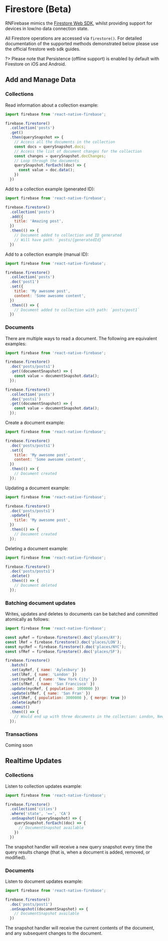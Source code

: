 
# Firestore (Beta)

RNFirebase mimics the [Firestore Web SDK](https://firebase.google.com/docs/reference/js/firebase.firestore), whilst
providing support for devices in low/no data connection state.

All Firestore operations are accessed via `firestore()`. For detailed documentation of the supported methods demonstrated below please use the official firestore web sdk guides.

?> Please note that Persistence (offline support) is enabled by default with Firestore on iOS and Android.

## Add and Manage Data

### Collections

Read information about a collection example:
```javascript
import firebase from 'react-native-firebase';

firebase.firestore()
  .collection('posts')
  .get()
  .then(querySnapshot => {
    // Access all the documents in the collection
    const docs = querySnapshot.docs;
    // Access the list of document changes for the collection
    const changes = querySnapshot.docChanges;
    // Loop through the documents
    querySnapshot.forEach((doc) => {
      const value = doc.data();
    })
  })
```

Add to a collection example (generated ID):
```javascript
import firebase from 'react-native-firebase';

firebase.firestore()
  .collection('posts')
  .add({
    title: 'Amazing post',
  })
  .then(() => {
    // Document added to collection and ID generated
    // Will have path: `posts/{generatedId}`
  })
```

Add to a collection example (manual ID):
```javascript
import firebase from 'react-native-firebase';

firebase.firestore()
  .collection('posts')
  .doc('post1')
  .set({
    title: 'My awesome post',
    content: 'Some awesome content',
  })
  .then(() => {
    // Document added to collection with path: `posts/post1`
  })
```

### Documents

There are multiple ways to read a document.  The following are equivalent examples:
```javascript
import firebase from 'react-native-firebase';

firebase.firestore()
  .doc('posts/posts1')
  .get((documentSnapshot) => {
    const value = documentSnapshot.data();
  });

firebase.firestore()
  .collection('posts')
  .doc('posts1')
  .get((documentSnapshot) => {
    const value = documentSnapshot.data();
  });
```

Create a document example:
```javascript
import firebase from 'react-native-firebase';

firebase.firestore()
  .doc('posts/posts1')
  .set({
    title: 'My awesome post',
    content: 'Some awesome content',
  })
  .then(() => {
    // Document created
  });
```

Updating a document example:
```javascript
import firebase from 'react-native-firebase';

firebase.firestore()
  .doc('posts/posts1')
  .update({
    title: 'My awesome post',
  })
  .then(() => {
    // Document created
  });
```

Deleting a document example:
```javascript
import firebase from 'react-native-firebase';

firebase.firestore()
  .doc('posts/posts1')
  .delete()
  .then(() => {
    // Document deleted
  });
```

### Batching document updates

Writes, updates and deletes to documents can be batched and committed atomically as follows:

```javascript
import firebase from 'react-native-firebase';

const ayRef = firebase.firestore().doc('places/AY');
const lRef = firebase.firestore().doc('places/LON');
const nycRef = firebase.firestore().doc('places/NYC');
const sfRef = firebase.firestore().doc('places/SF');

firebase.firestore()
  .batch()
  .set(ayRef, { name: 'Aylesbury' })
  .set(lRef, { name: 'London' })
  .set(nycRef, { name: 'New York City' })
  .set(sfRef, { name: 'San Francisco' })
  .update(nycRef, { population: 1000000 })
  .update(sfRef, { name: 'San Fran' })
  .set(lRef, { population: 3000000 }, { merge: true })
  .delete(ayRef)
  .commit()
  .then(() => {
    // Would end up with three documents in the collection: London, New York City and San Francisco
  });
```

### Transactions

Coming soon

## Realtime Updates

### Collections

Listen to collection updates example:
```javascript
import firebase from 'react-native-firebase';

firebase.firestore()
  .collection('cities')
  .where('state', '==', 'CA')
  .onSnapshot((querySnapshot) => {
    querySnapshot.forEach((doc) => {
      // DocumentSnapshot available
    })
  })
```

The snapshot handler will receive a new query snapshot every time the query results change (that is, when a document is added, removed, or modified).

### Documents

Listen to document updates example:
```javascript
import firebase from 'react-native-firebase';

firebase.firestore()
  .doc('posts/post1')
  .onSnapshot((documentSnapshot) => {
    // DocumentSnapshot available
  })
```

The snapshot handler will receive the current contents of the document, and any subsequent changes to the document.
